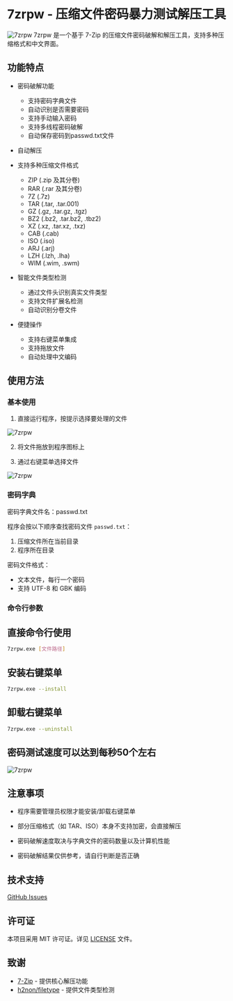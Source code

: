 # 7zrpw - 压缩文件密码暴力测试解压工具

![7zrpw](https://github.com/hillghsot86/7zrpw/blob/main/7zrpw.png)
7zrpw 是一个基于 7-Zip 的压缩文件密码破解和解压工具，支持多种压缩格式和中文界面。

## 功能特点

- 密码破解功能
  - 支持密码字典文件
  - 自动识别是否需要密码
  - 支持手动输入密码
  - 支持多线程密码破解
  - 自动保存密码到passwd.txt文件

- 自动解压

- 支持多种压缩文件格式
  - ZIP (.zip 及其分卷)
  - RAR (.rar 及其分卷)
  - 7Z (.7z)
  - TAR (.tar, .tar.001)
  - GZ (.gz, .tar.gz, .tgz)
  - BZ2 (.bz2, .tar.bz2, .tbz2)
  - XZ (.xz, .tar.xz, .txz)
  - CAB (.cab)
  - ISO (.iso)
  - ARJ (.arj)
  - LZH (.lzh, .lha)
  - WIM (.wim, .swm)

- 智能文件类型检测
  - 通过文件头识别真实文件类型
  - 支持文件扩展名检测
  - 自动识别分卷文件

- 便捷操作
  - 支持右键菜单集成
  - 支持拖放文件
  - 自动处理中文编码

## 使用方法

### 基本使用

1. 直接运行程序，按提示选择要处理的文件

![7zrpw](https://github.com/hillghost86/7zrpw/blob/master/help/1.jpg)

2. 将文件拖放到程序图标上

3. 通过右键菜单选择文件

![7zrpw](https://github.com/hillghost86/7zrpw/blob/master/help/3.jpg)

### 密码字典

密码字典文件名：passwd.txt

程序会按以下顺序查找密码文件 `passwd.txt`：
1. 压缩文件所在当前目录
2. 程序所在目录


密码文件格式：
- 文本文件，每行一个密码
- 支持 UTF-8 和 GBK 编码

### 命令行参数

## 直接命令行使用

```bash
7zrpw.exe [文件路径]
```


## 安装右键菜单

```bash
7zrpw.exe --install
```


## 卸载右键菜单

```bash
7zrpw.exe --uninstall
```

## 密码测试速度可以达到每秒50个左右
![7zrpw](https://github.com/hillghost86/7zrpw/blob/master/help/4.jpg)

## 注意事项

- 程序需要管理员权限才能安装/卸载右键菜单
- 部分压缩格式（如 TAR、ISO）本身不支持加密，会直接解压
- 密码破解速度取决与字典文件的密码数量以及计算机性能

- 密码破解结果仅供参考，请自行判断是否正确

## 技术支持
[GitHub Issues](https://github.com/hillghost86/7zrpw/issues)

## 许可证

本项目采用 MIT 许可证。详见 [LICENSE](LICENSE) 文件。

## 致谢

- [7-Zip](https://www.7-zip.org/) - 提供核心解压功能
- [h2non/filetype](https://github.com/h2non/filetype) - 提供文件类型检测

